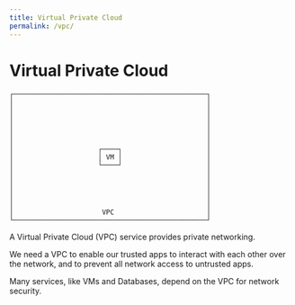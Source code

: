 ```yaml
---
title: Virtual Private Cloud
permalink: /vpc/
---
```


# Virtual Private Cloud

```ascii
┌────────────────────────────────────────────────┐
│                                                │
│                                                │
│                                                │
│                                                │
│                                                │
│                                                │
│                     ┌────┐                     │
│                     │ VM │                     │
│                     └────┘                     │
│                                                │
│                                                │
│                                                │
│                                                │
│                                                │
│                      VPC                       │
└────────────────────────────────────────────────┘
```

A Virtual Private Cloud (VPC) service provides private networking.

We need a VPC to enable our trusted apps to interact with each other over the network, and to prevent all network access to untrusted apps.

Many services, like VMs and Databases, depend on the VPC for network security.
